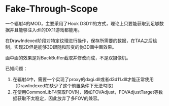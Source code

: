 # Fake-Through-Scope

一个辐射4的MOD，主要采用了Hook D3D11的方式，理论上只要能获取到足够数据并且能够注入dll的DX11游戏都能用。

在DrawIndexed阶段对特定纹理进行操作，保存所需要的数据，在TAA之后绘制，实现2D但是能够3D跟随和形变的伪3D画中画效果。

画中画的效果是对BackBuffer截取并修改而成，不是双摄像机。

已知问题：
1. 在辐射4中，需要一个实现了proxy的dxgi.dll或者d3d11.dll才能正常使用（DrawIndexed在缺少了这个前置条件下无法勾取）
2. 在使用CommonLibF4获取FOV时，诸如FOVAdjust，FOVAdjustTarget等数据获取不太稳定，因此放弃了多FOV的兼容。
